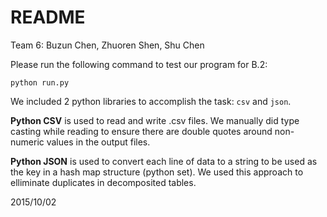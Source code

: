 # README

Team 6: Buzun Chen, Zhuoren Shen, Shu Chen	

Please run the following command to test our program for B.2:

	python run.py
	
We included 2 python libraries to accomplish the task: `csv` and `json`.

**Python CSV** is used to read and write .csv files. We manually did type casting while reading to ensure there are double quotes around non-numeric values in the output files.

**Python JSON** is used to convert each line of data to a string to be used as the key in a hash map structure (python set). We used this approach to elliminate duplicates in decomposited tables.
	
2015/10/02